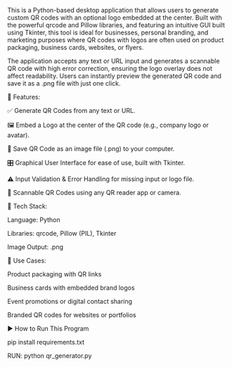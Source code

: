 This is a Python-based desktop application that allows users to generate custom QR codes with an optional logo embedded at the center. Built with the powerful qrcode and Pillow libraries, and featuring an intuitive GUI built using Tkinter, this tool is ideal for businesses, personal branding, and marketing purposes where QR codes with logos are often used on product packaging, business cards, websites, or flyers.

The application accepts any text or URL input and generates a scannable QR code with high error correction, ensuring the logo overlay does not affect readability. Users can instantly preview the generated QR code and save it as a .png file with just one click.


🚀 Features:


✅ Generate QR Codes from any text or URL.

🖼️ Embed a Logo at the center of the QR code (e.g., company logo or avatar).

💾 Save QR Code as an image file (.png) to your computer.

🎛️ Graphical User Interface for ease of use, built with Tkinter.

⚠️ Input Validation & Error Handling for missing input or logo file.

📱 Scannable QR Codes using any QR reader app or camera.

🔧 Tech Stack:


Language: Python

Libraries: qrcode, Pillow (PIL), Tkinter

Image Output: .png

📝 Use Cases:


Product packaging with QR links

Business cards with embedded brand logos

Event promotions or digital contact sharing

Branded QR codes for websites or portfolios


▶️ How to Run This Program

pip install requirements.txt

RUN: python qr_generator.py

